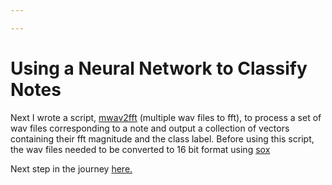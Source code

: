 ```yaml
---

---
```


Using a Neural Network to Classify Notes
=====

Next I wrote a script, [mwav2fft](https://github.com/shri-k/music-analysis/blob/master/src/mwav2fft.py) (multiple wav files to fft), to process a set of wav files corresponding to a note and output a collection of vectors containing their fft magnitude and the class label. Before using this script, the wav files needed to be converted to 16 bit format using [sox](http://sox.sourceforge.net/)


Next step in the journey [here.]()
